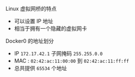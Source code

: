 Linux 虚拟网桥的特点
- 可以设置 IP 地址
- 相当于拥有一个隐藏的虚拟网卡

Docker0 的地址划分
- IP `172.17.42.1` 子网掩码 `255.255.0.0`
- MAC : `02:42:ac:11:00:00` 到 `02:42:ac:11:ff:ff`
- 总共提供 `65534` 个地址